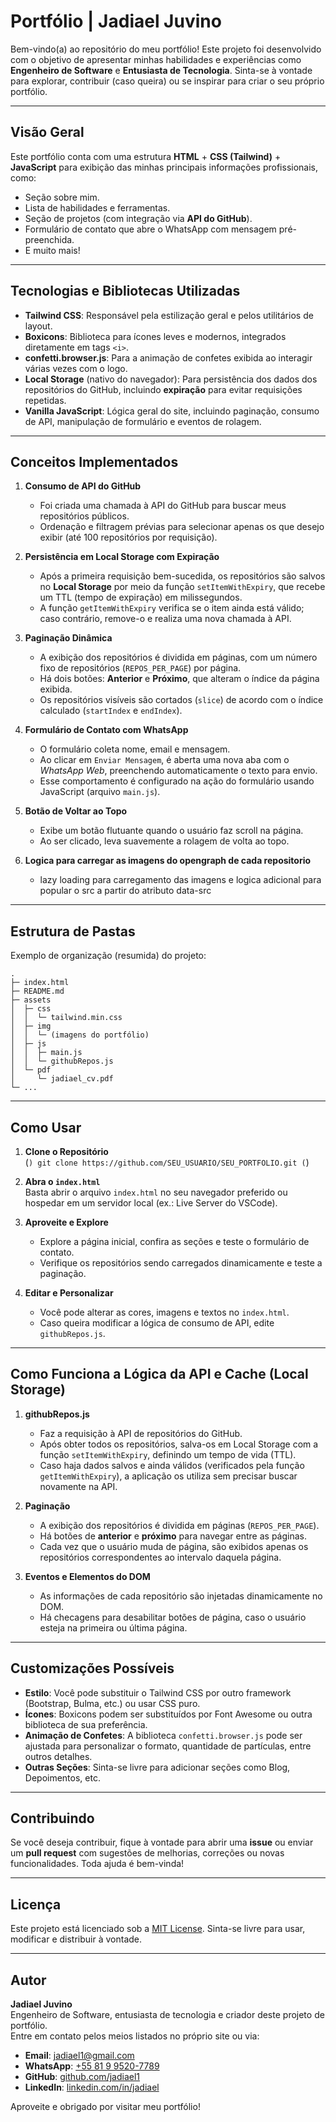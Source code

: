 # Portfólio | Jadiael Juvino

Bem-vindo(a) ao repositório do meu portfólio! Este projeto foi desenvolvido com o objetivo de apresentar minhas habilidades e experiências como **Engenheiro de Software** e **Entusiasta de Tecnologia**. Sinta-se à vontade para explorar, contribuir (caso queira) ou se inspirar para criar o seu próprio portfólio.

---

## Visão Geral

Este portfólio conta com uma estrutura **HTML** + **CSS (Tailwind)** + **JavaScript** para exibição das minhas principais informações profissionais, como:
- Seção sobre mim.
- Lista de habilidades e ferramentas.
- Seção de projetos (com integração via **API do GitHub**).
- Formulário de contato que abre o WhatsApp com mensagem pré-preenchida.
- E muito mais!

---

## Tecnologias e Bibliotecas Utilizadas

- **Tailwind CSS**: Responsável pela estilização geral e pelos utilitários de layout.  
- **Boxicons**: Biblioteca para ícones leves e modernos, integrados diretamente em tags `<i>`.  
- **confetti.browser.js**: Para a animação de confetes exibida ao interagir várias vezes com o logo.  
- **Local Storage** (nativo do navegador): Para persistência dos dados dos repositórios do GitHub, incluindo **expiração** para evitar requisições repetidas.  
- **Vanilla JavaScript**: Lógica geral do site, incluindo paginação, consumo de API, manipulação de formulário e eventos de rolagem.

---

## Conceitos Implementados

1. **Consumo de API do GitHub**  
   - Foi criada uma chamada à API do GitHub para buscar meus repositórios públicos.  
   - Ordenação e filtragem prévias para selecionar apenas os que desejo exibir (até 100 repositórios por requisição).

2. **Persistência em Local Storage com Expiração**  
   - Após a primeira requisição bem-sucedida, os repositórios são salvos no **Local Storage** por meio da função `setItemWithExpiry`, que recebe um TTL (tempo de expiração) em milissegundos.  
   - A função `getItemWithExpiry` verifica se o item ainda está válido; caso contrário, remove-o e realiza uma nova chamada à API.

3. **Paginação Dinâmica**  
   - A exibição dos repositórios é dividida em páginas, com um número fixo de repositórios (`REPOS_PER_PAGE`) por página.  
   - Há dois botões: **Anterior** e **Próximo**, que alteram o índice da página exibida.  
   - Os repositórios visíveis são cortados (`slice`) de acordo com o índice calculado (`startIndex` e `endIndex`).

4. **Formulário de Contato com WhatsApp**  
   - O formulário coleta nome, email e mensagem.  
   - Ao clicar em `Enviar Mensagem`, é aberta uma nova aba com o *WhatsApp Web*, preenchendo automaticamente o texto para envio.  
   - Esse comportamento é configurado na ação do formulário usando JavaScript (arquivo `main.js`).

5. **Botão de Voltar ao Topo**  
   - Exibe um botão flutuante quando o usuário faz scroll na página.  
   - Ao ser clicado, leva suavemente a rolagem de volta ao topo.

6. **Logica para carregar as imagens do opengraph de cada repositorio**
   - lazy loading para carregamento das imagens e logica adicional para popular o src a partir do atributo data-src
---

## Estrutura de Pastas

Exemplo de organização (resumida) do projeto:

```
.
├─ index.html
├─ README.md
├─ assets
│  ├─ css
│  │  └─ tailwind.min.css
│  ├─ img
│  │  └─ (imagens do portfólio)
│  ├─ js
│  │  ├─ main.js
│  │  └─ githubRepos.js
│  └─ pdf
│     └─ jadiael_cv.pdf
└─ ...
```

---

## Como Usar

1. **Clone o Repositório**  
   (```)
   git clone https://github.com/SEU_USUARIO/SEU_PORTFOLIO.git
   (```)

2. **Abra o `index.html`**  
   Basta abrir o arquivo `index.html` no seu navegador preferido ou hospedar em um servidor local (ex.: Live Server do VSCode).

3. **Aproveite e Explore**  
   - Explore a página inicial, confira as seções e teste o formulário de contato.  
   - Verifique os repositórios sendo carregados dinamicamente e teste a paginação.

4. **Editar e Personalizar**  
   - Você pode alterar as cores, imagens e textos no `index.html`.  
   - Caso queira modificar a lógica de consumo de API, edite `githubRepos.js`.

---

## Como Funciona a Lógica da API e Cache (Local Storage)

1. **githubRepos.js**  
   - Faz a requisição à API de repositórios do GitHub.  
   - Após obter todos os repositórios, salva-os em Local Storage com a função `setItemWithExpiry`, definindo um tempo de vida (TTL).  
   - Caso haja dados salvos e ainda válidos (verificados pela função `getItemWithExpiry`), a aplicação os utiliza sem precisar buscar novamente na API.

2. **Paginação**  
   - A exibição dos repositórios é dividida em páginas (`REPOS_PER_PAGE`).  
   - Há botões de **anterior** e **próximo** para navegar entre as páginas.  
   - Cada vez que o usuário muda de página, são exibidos apenas os repositórios correspondentes ao intervalo daquela página.

3. **Eventos e Elementos do DOM**  
   - As informações de cada repositório são injetadas dinamicamente no DOM.  
   - Há checagens para desabilitar botões de página, caso o usuário esteja na primeira ou última página.

---

## Customizações Possíveis

- **Estilo**: Você pode substituir o Tailwind CSS por outro framework (Bootstrap, Bulma, etc.) ou usar CSS puro.  
- **Ícones**: Boxicons podem ser substituídos por Font Awesome ou outra biblioteca de sua preferência.  
- **Animação de Confetes**: A biblioteca `confetti.browser.js` pode ser ajustada para personalizar o formato, quantidade de partículas, entre outros detalhes.  
- **Outras Seções**: Sinta-se livre para adicionar seções como Blog, Depoimentos, etc.

---

## Contribuindo

Se você deseja contribuir, fique à vontade para abrir uma **issue** ou enviar um **pull request** com sugestões de melhorias, correções ou novas funcionalidades. Toda ajuda é bem-vinda!

---

## Licença

Este projeto está licenciado sob a [MIT License](https://opensource.org/licenses/MIT). Sinta-se livre para usar, modificar e distribuir à vontade.

---

## Autor

**Jadiael Juvino**  
Engenheiro de Software, entusiasta de tecnologia e criador deste projeto de portfólio.  
Entre em contato pelos meios listados no próprio site ou via:

- **Email**: [jadiael1@gmail.com](mailto:jadiael1@gmail.com)
- **WhatsApp**: [+55 81 9 9520-7789](https://api.whatsapp.com/send/?phone=%2B5581995207789&text=Estou%20entrando%20em%20contato%20a%20partir%20do%20seu%20portifolio&type=phone_number&app_absent=0)
- **GitHub**: [github.com/jadiael1](https://github.com/jadiael1)
- **LinkedIn**: [linkedin.com/in/jadiael](https://www.linkedin.com/in/jadiael/)

Aproveite e obrigado por visitar meu portfólio!
